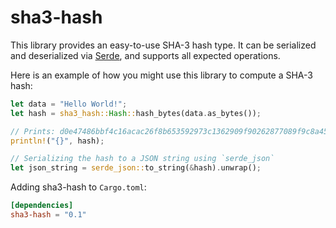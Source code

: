 # sha3-hash

This library provides an easy-to-use SHA-3 hash type. It can be serialized and
deserialized via [Serde](https://serde.rs), and supports all expected operations.

Here is an example of how you might use this library to compute a SHA-3 hash:

```rust
let data = "Hello World!";
let hash = sha3_hash::Hash::hash_bytes(data.as_bytes());

// Prints: d0e47486bbf4c16acac26f8b653592973c1362909f90262877089f9c8a4536af
println!("{}", hash);

// Serializing the hash to a JSON string using `serde_json`
let json_string = serde_json::to_string(&hash).unwrap();
```

Adding sha3-hash to `Cargo.toml`:

```toml
[dependencies]
sha3-hash = "0.1"
```
